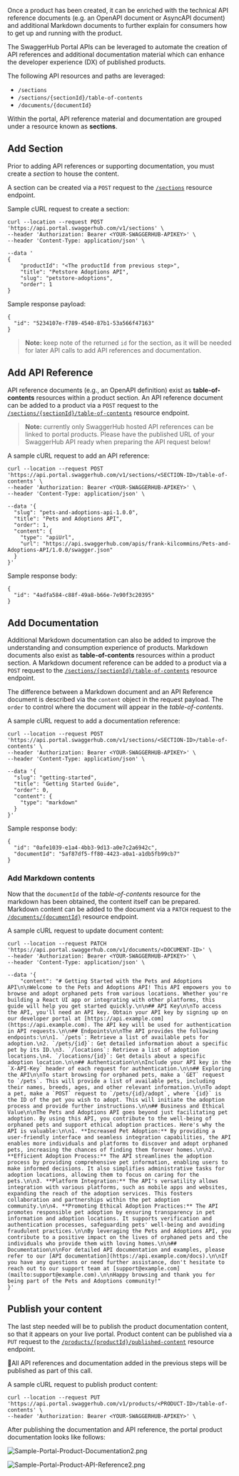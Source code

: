 Once a product has been created, it can be enriched with the technical API reference documents (e.g. an OpenAPI document or AsyncAPI document) and additional Markdown documents to further explain for consumers how to get up and running with the product.

The SwaggerHub Portal APIs can be leveraged to automate the creation of API references and additional documentation material which can enhance the developer experience (DX) of published products.

The following API resources and paths are leveraged:

* `/sections`
* `/sections/{sectionId}/table-of-contents`
* `/documents/{documentId}`

Within the portal, API reference material and documentation are grouped under a resource known as **sections**. 

## Add Section
Prior to adding API references or supporting documentation, you must create a _section_ to house the content. 

A section can be created via a `POST` request to the [`/sections`](https://frankkilcommins.portal.swaggerhub.com/swaggerhub-portal/default/swaggerhub-portal-api#/Content-Sections/createSection) resource endpoint.

Sample cURL request to create a section:

```
curl --location --request POST 'https://api.portal.swaggerhub.com/v1/sections' \
--header 'Authorization: Bearer <YOUR-SWAGGERHUB-APIKEY>' \
--header 'Content-Type: application/json' \

--data '
{
    "productId": "<The productId from previous step>",
    "title": "Petstore Adoptions API",
    "slug": "petstore-adoptions",
    "order": 1
}
```

Sample response payload:

```
{
  "id": "5234107e-f789-4540-87b1-53a566f47163"
}
```

> **Note:** keep note of the returned `id` for the section, as it will be needed for later API calls to add API references and documentation.

## Add API Reference

API reference documents (e.g., an OpenAPI definition) exist as **table-of-contents** resources within a product section. An API reference document can be added to a product via a `POST` request to the [`/sections/{sectionId}/table-of-contents`](https://frankkilcommins.portal.swaggerhub.com/swaggerhub-portal/default/swaggerhub-portal-api#/Content-Table-of-Contents/createTableOfContentsEntry) resource endpoint.

> **Note:** currently only SwaggerHub hosted API references can be linked to portal products. Please have the published URL of your SwaggerHub API ready when preparing the API request below!

A sample cURL request to add an API reference:

```
curl --location --request POST 'https://api.portal.swaggerhub.com/v1/sections/<SECTION-ID>/table-of-contents' \
--header 'Authorization: Bearer <YOUR-SWAGGERHUB-APIKEY>' \
--header 'Content-Type: application/json' \

--data '{
  "slug": "pets-and-adoptions-api-1.0.0",
  "title": "Pets and Adoptions API",
  "order": 1,
  "content": {
    "type": "apiUrl",
    "url": "https://api.swaggerhub.com/apis/frank-kilcommins/Pets-and-Adoptions-API/1.0.0/swagger.json"
  } 
}'
```

Sample response body:

```
{
  "id": "4adfa584-c88f-49a8-b66e-7e90f3c20395"
}
```

## Add Documentation

Additional Markdown documentation can also be added to improve the understanding and consumption experience of products. Markdown documents also exist as **table-of-contents** resources within a product section. A Markdown document reference can be added to a product via a `POST` request to the [`/sections/{sectionId}/table-of-contents`](https://frankkilcommins.portal.swaggerhub.com/swaggerhub-portal/default/swaggerhub-portal-api#/Content-Table-of-Contents/createTableOfContentsEntry) resource endpoint.

The difference between a Markdown document and an API Reference document is described via the `content` object in the request payload. The `order` to control where the document will appear in the *table-of-contents*.

A sample cURL request to add a documentation reference:

```
curl --location --request POST 'https://api.portal.swaggerhub.com/v1/sections/<SECTION-ID>/table-of-contents' \
--header 'Authorization: Bearer <YOUR-SWAGGERHUB-APIKEY>' \
--header 'Content-Type: application/json' \

--data '{
  "slug": "getting-started",
  "title": "Getting Started Guide",
  "order": 0,
  "content": {
    "type": "markdown"
  } 
}'
```

Sample response body:

```
{
  "id": "0afe1039-e1a4-4bb3-9d13-a0e7c2a6942c",
  "documentId": "5af87df5-ff80-4423-a0a1-a1db5fb99cb7"
}
```

### Add Markdown contents

Now that the `documentId` of the *table-of-contents* resource for the markdown has been obtained, the content itself can be prepared. Markdown content can be added to the document via a `PATCH` request to the [`/documents/{documentId}`](https://frankkilcommins.portal.swaggerhub.com/swaggerhub-portal/default/swaggerhub-portal-api#/Content-Documents/patchDocument) resource endpoint.

A sample cURL request to update document content:

```
curl --location --request PATCH 'https://api.portal.swaggerhub.com/v1/documents/<DOCUMENT-ID>' \
--header 'Authorization: Bearer <YOUR-SWAGGERHUB-APIKEY>' \
--header 'Content-Type: application/json' \

--data '{
    "content": "# Getting Started with the Pets and Adoptions API\n\nWelcome to the Pets and Adoptions API! This API empowers you to browse and adopt orphaned pets from various locations. Whether you're building a React UI app or integrating with other platforms, this guide will help you get started quickly.\n\n## API Key\n\nTo access the API, you'll need an API key. Obtain your API key by signing up on our developer portal at [https://api.example.com](https://api.example.com). The API key will be used for authentication in API requests.\n\n## Endpoints\n\nThe API provides the following endpoints:\n\n1. `/pets`: Retrieve a list of available pets for adoption.\n2. `/pets/{id}`: Get detailed information about a specific pet by its ID.\n3. `/locations`: Retrieve a list of adoption locations.\n4. `/locations/{id}`: Get details about a specific adoption location.\n\n## Authentication\n\nInclude your API key in the `X-API-Key` header of each request for authentication.\n\n## Exploring the API\n\nTo start browsing for orphaned pets, make a `GET` request to `/pets`. This will provide a list of available pets, including their names, breeds, ages, and other relevant information.\n\nTo adopt a pet, make a `POST` request to `/pets/{id}/adopt`, where `{id}` is the ID of the pet you wish to adopt. This will initiate the adoption process and provide further instructions.\n\n## Business and Ethical Value\n\nThe Pets and Adoptions API goes beyond just facilitating pet adoption. By using this API, you contribute to the well-being of orphaned pets and support ethical adoption practices. Here's why the API is valuable:\n\n1. **Increased Pet Adoption:** By providing a user-friendly interface and seamless integration capabilities, the API enables more individuals and platforms to discover and adopt orphaned pets, increasing the chances of finding them forever homes.\n\n2. **Efficient Adoption Process:** The API streamlines the adoption process by providing comprehensive pet information, enabling users to make informed decisions. It also simplifies administrative tasks for adoption locations, allowing them to focus on caring for the pets.\n\n3. **Platform Integration:** The API's versatility allows integration with various platforms, such as mobile apps and websites, expanding the reach of the adoption services. This fosters collaboration and partnerships within the pet adoption community.\n\n4. **Promoting Ethical Adoption Practices:** The API promotes responsible pet adoption by ensuring transparency in pet information and adoption locations. It supports verification and authentication processes, safeguarding pets' well-being and avoiding fraudulent practices.\n\nBy leveraging the Pets and Adoptions API, you contribute to a positive impact on the lives of orphaned pets and the individuals who provide them with loving homes.\n\n## Documentation\n\nFor detailed API documentation and examples, please refer to our [API documentation](https://api.example.com/docs).\n\nIf you have any questions or need further assistance, don't hesitate to reach out to our support team at [support@example.com](mailto:support@example.com).\n\nHappy browsing and thank you for being part of the Pets and Adoptions community!"
}'
```

## Publish your content
The last step needed will be to publish the product documentation content, so that it appears on your live portal. Product content can be published via a `PUT` request to the [`/products/{productId}/published-content`](https://frankkilcommins.portal.swaggerhub.com/swaggerhub-portal/default/swaggerhub-portal-api#/Content-Publishing/publishContent) resource endpoint.

 🚧All API references and documentation added in the previous steps will be published as part of this call.

A sample cURL request to publish product content:
```cURL
curl --location --request PUT 'https://api.portal.swaggerhub.com/v1/products/<PRODUCT-ID>/table-of-contents' \
--header 'Authorization: Bearer <YOUR-SWAGGERHUB-APIKEY>' \
```

After publishing the documentation and API reference, the portal product documentation looks like follows:

![Sample-Portal-Product-Documentation2.png](./images/embedded/Sample-Portal-Product-Documentation2.png)

![Sample-Portal-Product-API-Reference2.png](./images/embedded/Sample-Portal-Product-API-Reference2.png)
